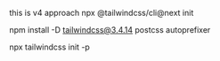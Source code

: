 

this is v4 approach
npx @tailwindcss/cli@next init

npm install -D tailwindcss@3.4.14 postcss autoprefixer


npx tailwindcss init -p